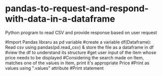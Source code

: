 # pandas-to-request-and-respond-with-data-in-a-dataframe
Python program to read CSV and provide response based on user request



#Import Pandas libraru as pd variable
#create a variable df(Dataframe): Read csv using pandas(pd.read_csv) & store the file as a dataframe in df
#view the df to understand its structure
#get user input of the item whose price needs to be displayed
#Considering the search made on Item, matches one of the values in Item, print it's appropriate Price
#Print as values using ".values" attribute
#Print statement
